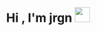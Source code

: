 <!--Header from https://github.com/1010nishant-->
<h1 align="center"><b>Hi , I'm jrgn </b><img src="https://media.giphy.com/media/hvRJCLFzcasrR4ia7z/giphy.gif" width="35"></h1>
<!--  -->


<!--
**jrgn9/jrgn9** is a ✨ _special_ ✨ repository because its `README.md` (this file) appears on your GitHub profile.

Here are some ideas to get you started:

- 🔭 I’m currently working on ...
- 🌱 I’m currently learning ...
- 👯 I’m looking to collaborate on ...
- 🤔 I’m looking for help with ...
- 💬 Ask me about ...
- 📫 How to reach me: ...
- 😄 Pronouns: ...
- ⚡ Fun fact: ...
-->
